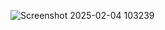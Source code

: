 ![Screenshot 2025-02-04 103239](https://github.com/user-attachments/assets/78fb21a3-ba9e-4549-b942-31d84ac29f56)
